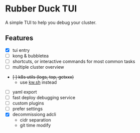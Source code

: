 # Rubber Duck TUI

A simple TUI to help you debug your cluster.

## Features

- [x] tui entry
- [ ] kong & bubbletea
- [ ] shortcuts, or interactive commands for most common tasks
- [ ] multiple cluster overview
- ~~[ ] k8s utils (logs, top, getxxx)~~
  - use [kw.sh](../kw/README.md) instead
- [ ] yaml export
- [ ] fast deploy debugging service
- [ ] custom plugins
- [ ] prefer settings
- [x] decommissiong adcli
  - cidr separation
  - git time modify